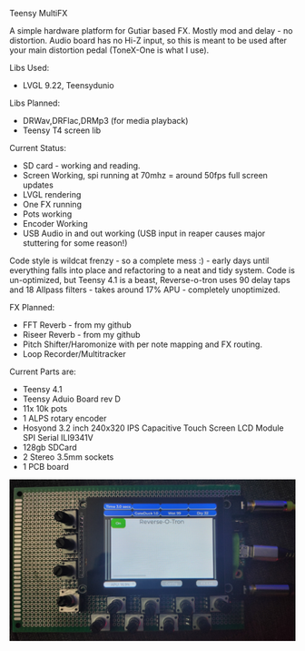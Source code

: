 Teensy MultiFX

A simple hardware platform for Gutiar based FX. Mostly mod and delay - no distortion. Audio board has no Hi-Z input, so this is meant to be used after
your main distortion pedal (ToneX-One is what I use).

Libs Used:

- LVGL 9.22, Teensydunio

Libs Planned:

- DRWav,DRFlac,DRMp3 (for media playback)
- Teensy T4 screen lib
  
Current Status:

- SD card - working and reading.
- Screen Working, spi running at 70mhz = around 50fps full screen updates
- LVGL rendering
- One FX running
- Pots working
- Encoder Working
- USB Audio in and out working (USB input in reaper causes major stuttering for some reason!)

Code style is wildcat frenzy - so a complete mess :) - early days until everything falls into place and refactoring to a neat and tidy system.
Code is un-optimized, but Teensy 4.1 is a beast, Reverse-o-tron uses 90 delay taps and 18 Allpass filters - takes around 17% APU - completely unoptimized.

FX Planned:

- FFT Reverb - from my github
- Riseer Reverb - from my github
- Pitch Shifter/Haromonize with per note mapping and FX routing.
- Loop Recorder/Multitracker

Current Parts are:

- Teensy 4.1
- Teensy Aduio Board rev D
- 11x 10k pots
- 1 ALPS rotary encoder
- Hosyond 3.2 inch 240x320 IPS Capacitive Touch Screen LCD Module SPI Serial ILI9341V 
- 128gb SDCard
- 2 Stereo 3.5mm sockets
- 1 PCB board
  
![](./Images/MultiFX1.jpg)
